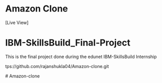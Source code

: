 # Amazon Clone

[Live View]

# IBM-SkillsBuild_Final-Project
This is the final project done during the edunet IBM-SkillsBuild Internship

tps://github.com/rajanshukla04/Amazon-clone.git


#   A m a z o n - c l o n e 
 
 
